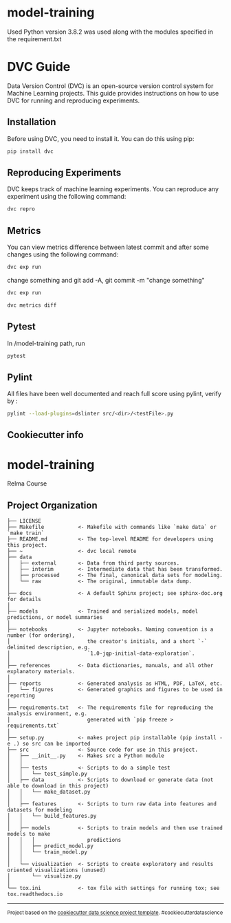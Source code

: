 # model-training

Used Python version 3.8.2 was used along with the modules specified in the requirement.txt

# DVC Guide

Data Version Control (DVC) is an open-source version control system for Machine Learning projects. This guide provides instructions on how to use DVC for running and reproducing experiments.

## Installation

Before using DVC, you need to install it. You can do this using pip:
 
```bash
pip install dvc
```
## Reproducing Experiments
DVC keeps track of machine learning experiments. You can reproduce any experiment using the following command:
```bash
dvc repro
```
## Metrics
You can view metrics difference between latest commit and after some changes using the following command:
```bash
dvc exp run
```
change something and git add -A, git commit -m "change something"
```bash
dvc exp run
```
```bash
dvc metrics diff
```
## Pytest
In /model-training path, run
```bash
pytest
```
## Pylint
All files have been well documented and reach full score using pylint, verify by :
```bash
pylint --load-plugins=dslinter src/<dir>/<testFile>.py
```
## Cookiecutter info
model-training
==============================

Relma Course 

Project Organization
------------

    ├── LICENSE
    ├── Makefile           <- Makefile with commands like `make data` or `make train`
    ├── README.md          <- The top-level README for developers using this project.
    ├── ~                  <- dvc local remote
    ├── data
    │   ├── external       <- Data from third party sources.
    │   ├── interim        <- Intermediate data that has been transformed.
    │   ├── processed      <- The final, canonical data sets for modeling.
    │   └── raw            <- The original, immutable data dump.
    │
    ├── docs               <- A default Sphinx project; see sphinx-doc.org for details
    │
    ├── models             <- Trained and serialized models, model predictions, or model summaries
    │
    ├── notebooks          <- Jupyter notebooks. Naming convention is a number (for ordering),
    │                         the creator's initials, and a short `-` delimited description, e.g.
    │                         `1.0-jqp-initial-data-exploration`.
    │
    ├── references         <- Data dictionaries, manuals, and all other explanatory materials.
    │
    ├── reports            <- Generated analysis as HTML, PDF, LaTeX, etc.
    │   └── figures        <- Generated graphics and figures to be used in reporting
    │
    ├── requirements.txt   <- The requirements file for reproducing the analysis environment, e.g.
    │                         generated with `pip freeze > requirements.txt`
    │
    ├── setup.py           <- makes project pip installable (pip install -e .) so src can be imported
    ├── src                <- Source code for use in this project.
    │   ├── __init__.py    <- Makes src a Python module
    │   │
    │   ├── tests          <- Scripts to do a simple test
    │   │   └── test_simple.py
    │   ├── data           <- Scripts to download or generate data (not able to download in this project)
    │   │   └── make_dataset.py
    │   │
    │   ├── features       <- Scripts to turn raw data into features and datasets for modeling
    │   │   └── build_features.py
    │   │
    │   ├── models         <- Scripts to train models and then use trained models to make
    │   │   │                 predictions
    │   │   ├── predict_model.py
    │   │   └── train_model.py
    │   │
    │   └── visualization  <- Scripts to create exploratory and results oriented visualizations (unused)
    │       └── visualize.py
    │
    └── tox.ini            <- tox file with settings for running tox; see tox.readthedocs.io


--------

<p><small>Project based on the <a target="_blank" href="https://drivendata.github.io/cookiecutter-data-science/">cookiecutter data science project template</a>. #cookiecutterdatascience</small></p>
